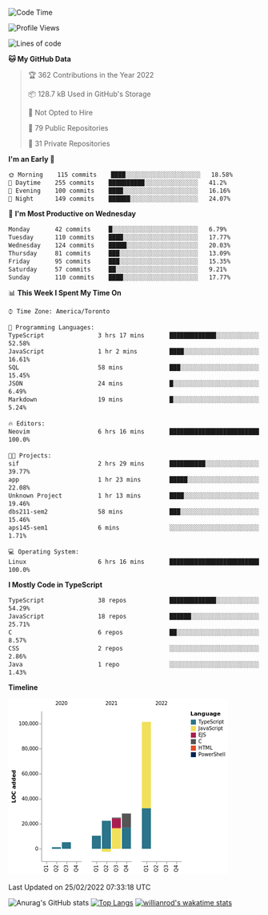 <!--START_SECTION:waka-->
![Code Time](http://img.shields.io/badge/Code%20Time-159%20hrs%2044%20mins-blue)

![Profile Views](http://img.shields.io/badge/Profile%20Views-24-blue)

![Lines of code](https://img.shields.io/badge/From%20Hello%20World%20I%27ve%20Written-192%20Thousand%20lines%20of%20code-blue)

**🐱 My GitHub Data** 

> 🏆 362 Contributions in the Year 2022
 > 
> 📦 128.7 kB Used in GitHub's Storage 
 > 
> 🚫 Not Opted to Hire
 > 
> 📜 79 Public Repositories 
 > 
> 🔑 31 Private Repositories  
 > 
**I'm an Early 🐤** 

```text
🌞 Morning    115 commits    ████░░░░░░░░░░░░░░░░░░░░░   18.58% 
🌆 Daytime    255 commits    ██████████░░░░░░░░░░░░░░░   41.2% 
🌃 Evening    100 commits    ████░░░░░░░░░░░░░░░░░░░░░   16.16% 
🌙 Night      149 commits    ██████░░░░░░░░░░░░░░░░░░░   24.07%

```
📅 **I'm Most Productive on Wednesday** 

```text
Monday       42 commits     █░░░░░░░░░░░░░░░░░░░░░░░░   6.79% 
Tuesday      110 commits    ████░░░░░░░░░░░░░░░░░░░░░   17.77% 
Wednesday    124 commits    █████░░░░░░░░░░░░░░░░░░░░   20.03% 
Thursday     81 commits     ███░░░░░░░░░░░░░░░░░░░░░░   13.09% 
Friday       95 commits     ███░░░░░░░░░░░░░░░░░░░░░░   15.35% 
Saturday     57 commits     ██░░░░░░░░░░░░░░░░░░░░░░░   9.21% 
Sunday       110 commits    ████░░░░░░░░░░░░░░░░░░░░░   17.77%

```


📊 **This Week I Spent My Time On** 

```text
⌚︎ Time Zone: America/Toronto

💬 Programming Languages: 
TypeScript               3 hrs 17 mins       █████████████░░░░░░░░░░░░   52.58% 
JavaScript               1 hr 2 mins         ████░░░░░░░░░░░░░░░░░░░░░   16.61% 
SQL                      58 mins             ███░░░░░░░░░░░░░░░░░░░░░░   15.45% 
JSON                     24 mins             █░░░░░░░░░░░░░░░░░░░░░░░░   6.49% 
Markdown                 19 mins             █░░░░░░░░░░░░░░░░░░░░░░░░   5.24%

🔥 Editors: 
Neovim                   6 hrs 16 mins       █████████████████████████   100.0%

🐱‍💻 Projects: 
sif                      2 hrs 29 mins       ██████████░░░░░░░░░░░░░░░   39.77% 
app                      1 hr 23 mins        █████░░░░░░░░░░░░░░░░░░░░   22.08% 
Unknown Project          1 hr 13 mins        ████░░░░░░░░░░░░░░░░░░░░░   19.46% 
dbs211-sem2              58 mins             ███░░░░░░░░░░░░░░░░░░░░░░   15.46% 
aps145-sem1              6 mins              ░░░░░░░░░░░░░░░░░░░░░░░░░   1.71%

💻 Operating System: 
Linux                    6 hrs 16 mins       █████████████████████████   100.0%

```

**I Mostly Code in TypeScript** 

```text
TypeScript               38 repos            █████████████░░░░░░░░░░░░   54.29% 
JavaScript               18 repos            ██████░░░░░░░░░░░░░░░░░░░   25.71% 
C                        6 repos             ██░░░░░░░░░░░░░░░░░░░░░░░   8.57% 
CSS                      2 repos             ░░░░░░░░░░░░░░░░░░░░░░░░░   2.86% 
Java                     1 repo              ░░░░░░░░░░░░░░░░░░░░░░░░░   1.43%

```


**Timeline**

![Chart not found](https://raw.githubusercontent.com/wise-introvert/wise-introvert/master/charts/bar_graph.png) 


 Last Updated on 25/02/2022 07:33:18 UTC
<!--END_SECTION:waka-->

![Anurag's GitHub stats](https://github-readme-stats.vercel.app/api?username=wise-introvert&count_private=true&show_icons=true)
[![Top Langs](https://github-readme-stats.vercel.app/api/top-langs/?username=wise-introvert&langs_count=10)](https://github.com/anuraghazra/github-readme-stats)
[![willianrod's wakatime stats](https://github-readme-stats.vercel.app/api/wakatime?username=wiseintrovert)](https://github.com/anuraghazra/github-readme-stats)
